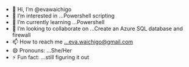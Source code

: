 - 👋 Hi, I’m @evawaichigo
- 👀 I’m interested in ...Powershell scripting
- 🌱 I’m currently learning ...Powershell
- 💞️ I’m looking to collaborate on ...Create an Azure SQL database and firewall
- 📫 How to reach me ...eva.waichigo@gmail.com
- 😄 Pronouns: ...She/Her
- ⚡ Fun fact: ...still figuring it out

<!---
evawaichigo/evawaichigo is a ✨ special ✨ repository because its `README.md` (this file) appears on your GitHub profile.
You can click the Preview link to take a look at your changes.
--->
